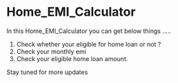 # Home_EMI_Calculator
In this Home_EMI_Calculator you can get below things ..... 
1) Check whether your eligible for home loan or not ? 
2) Check your monthly emi 
3) Check your eligible home loan amount.

Stay tuned for more updates
